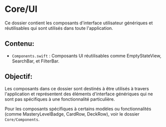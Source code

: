 # Core/UI

Ce dossier contient les composants d'interface utilisateur génériques et réutilisables qui sont utilisés dans toute l'application.

## Contenu:

- `Components.swift` : Composants UI réutilisables comme EmptyStateView, SearchBar, et FilterBar.

## Objectif:

Les composants dans ce dossier sont destinés à être utilisés à travers l'application et représentent des éléments d'interface génériques qui ne sont pas spécifiques à une fonctionnalité particulière.

Pour les composants spécifiques à certains modèles ou fonctionnalités (comme MasteryLevelBadge, CardRow, DeckRow), voir le dossier `Core/Components`.
